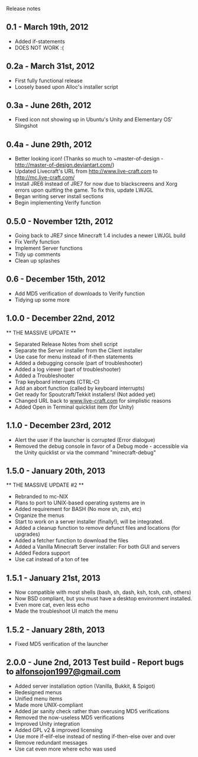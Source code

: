 Release notes


0.1 - March 19th, 2012
-
- Added if-statements
- DOES NOT WORK :(

0.2a - March 31st, 2012
-
- First fully functional release
- Loosely based upon Alloc's installer script

0.3a - June 26th, 2012
-
- Fixed icon not showing up in Ubuntu's Unity and Elementary OS' Slingshot

0.4a - June 29th, 2012
-
- Better looking icon! (Thanks so much to ~master-of-design - http://master-of-design.deviantart.com/)
- Updated Livecraft's URL from http://www.live-craft.com to http://mc.live-craft.com/
- Install JRE6 instead of JRE7 for now due to blackscreens and Xorg errors upon quitting the game. To fix this, update LWJGL
- Began writing server install sections
- Begin implementing Verify function

0.5.0 - November 12th, 2012
-
- Going back to JRE7 since Minecraft 1.4 includes a newer LWJGL build
- Fix Verify function
- Implement Server functions
- Tidy up comments
- Clean up splashes

0.6 - December 15th, 2012
-
- Add MD5 verification of downloads to Verify function
- Tidying up some more

1.0.0 - December 22nd, 2012
-
** THE MASSIVE UPDATE **

- Separated Release Notes from shell script
- Separate the Server installer from the Client installer
- Use case for menu instead of if-then statements
- Added a debugging console (part of troubleshooter)
- Added a log viewer (part of troubleshooter)
- Added a Troubleshooter
- Trap keyboard interrupts (CTRL-C)
- Add an abort function (called by keyboard interrupts)
- Get ready for Spoutcraft/Tekkit installers! (Not added yet)
- Changed URL back to www.live-craft.com for simplistic reasons
- Added Open in Terminal quicklist item (for Unity)

1.1.0 - December 23rd, 2012
-
- Alert the user if the launcher is corrupted (Error dialogue)
- Removed the debug console in favor of a Debug mode - accessible via the Unity quicklist or via the command "minecraft-debug"

1.5.0 - January 20th, 2013
-
** THE MASSIVE UPDATE #2 **

- Rebranded to mc-NIX
- Plans to port to UNIX-based operating systems are in
- Added requirement for BASH (No more sh, zsh, etc)
- Organize the menus
- Start to work on a server installer (finally!), will be integrated.
- Added a cleanup function to remove defunct files and locations (for upgrades)
- Added a fetcher function to download the files
- Added a Vanilla Minecraft Server installer: For both GUI and servers
- Added Fedora support
- Use cat instead of a ton of tee

1.5.1 - January 21st, 2013
-
- Now compatible with most shells (bash, sh, dash, ksh, tcsh, csh, others)
- Now BSD compliant, but you must have a desktop environment installed.
- Even more cat, even less echo
- Made the troubleshoot UI match the menu

1.5.2 - January 28th, 2013
-
- Fixed MD5 verification of the launcher

2.0.0 - June 2nd, 2013
Test build - Report bugs to alfonsojon1997@gmail.com
-
- Added server installation option (Vanilla, Bukkit, & Spigot)
- Redesigned menus
- Unified menu items
- Made more UNIX-compliant
- Added jar sanity check rather than overusing MD5 verifications
- Removed the now-useless MD5 verifications
- Improved Unity integration
- Added GPL v2 & improved licensing
- Use more if-elif-else instead of nesting if-then-else over and over
- Remove redundant messages
- Use cat even more where echo was used
